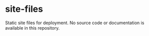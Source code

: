 # site-files

Static site files for deployment.
No source code or documentation is available in this repository.
